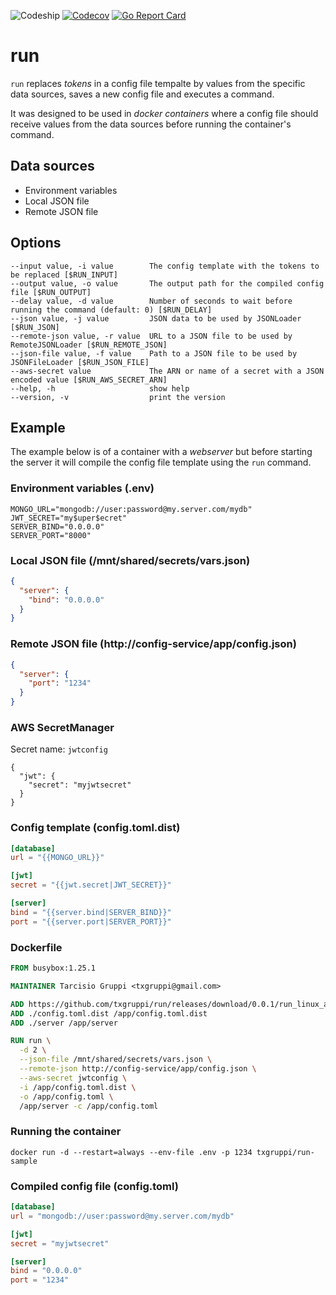 ![Codeship](https://img.shields.io/codeship/cb3a7670-f7ee-0136-66a3-16fab027ee75.svg?style=flat-square)
[![Codecov](https://img.shields.io/codecov/c/github/txgruppi/run.svg?style=flat-square)](https://codecov.io/github/txgruppi/run)
[![Go Report Card](https://img.shields.io/badge/go_report-A+-brightgreen.svg?style=flat-square)](https://goreportcard.com/report/github.com/txgruppi/run)

# run

`run` replaces _tokens_ in a config file tempalte by values from the specific data sources, saves a new config file and executes a command.

It was designed to be used in _docker containers_ where a config file should receive values from the data sources before running the container's command.

## Data sources

- Environment variables
- Local JSON file
- Remote JSON file

## Options

```
--input value, -i value        The config template with the tokens to be replaced [$RUN_INPUT]
--output value, -o value       The output path for the compiled config file [$RUN_OUTPUT]
--delay value, -d value        Number of seconds to wait before running the command (default: 0) [$RUN_DELAY]
--json value, -j value         JSON data to be used by JSONLoader [$RUN_JSON]
--remote-json value, -r value  URL to a JSON file to be used by RemoteJSONLoader [$RUN_REMOTE_JSON]
--json-file value, -f value    Path to a JSON file to be used by JSONFileLoader [$RUN_JSON_FILE]
--aws-secret value             The ARN or name of a secret with a JSON encoded value [$RUN_AWS_SECRET_ARN]
--help, -h                     show help
--version, -v                  print the version
```

## Example

The example below is of a container with a _webserver_ but before starting the server it will compile the config file template using the `run` command.

### Environment variables (.env)

```shell
MONGO_URL="mongodb://user:password@my.server.com/mydb"
JWT_SECRET="my$uper$ecret"
SERVER_BIND="0.0.0.0"
SERVER_PORT="8000"
```

### Local JSON file (/mnt/shared/secrets/vars.json)

```json
{
  "server": {
    "bind": "0.0.0.0"
  }
}
```

### Remote JSON file (http://config-service/app/config.json)

```json
{
  "server": {
    "port": "1234"
  }
}
```

### AWS SecretManager

Secret name: `jwtconfig`

```
{
  "jwt": {
    "secret": "myjwtsecret"
  }
}
```

### Config template (config.toml.dist)

```toml
[database]
url = "{{MONGO_URL}}"

[jwt]
secret = "{{jwt.secret|JWT_SECRET}}"

[server]
bind = "{{server.bind|SERVER_BIND}}"
port = "{{server.port|SERVER_PORT}}"
```

### Dockerfile

```dockerfile
FROM busybox:1.25.1

MAINTAINER Tarcisio Gruppi <txgruppi@gmail.com>

ADD https://github.com/txgruppi/run/releases/download/0.0.1/run_linux_amd64 /app/run
ADD ./config.toml.dist /app/config.toml.dist
ADD ./server /app/server

RUN run \
  -d 2 \
  --json-file /mnt/shared/secrets/vars.json \
  --remote-json http://config-service/app/config.json \
  --aws-secret jwtconfig \
  -i /app/config.toml.dist \
  -o /app/config.toml \
  /app/server -c /app/config.toml
```

### Running the container

```shell
docker run -d --restart=always --env-file .env -p 1234 txgruppi/run-sample
```

### Compiled config file (config.toml)

```toml
[database]
url = "mongodb://user:password@my.server.com/mydb"

[jwt]
secret = "myjwtsecret"

[server]
bind = "0.0.0.0"
port = "1234"
```
